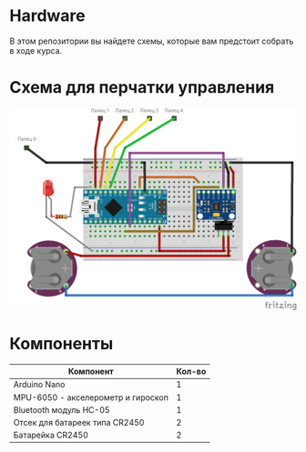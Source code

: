 # Hardware

В этом репозитории вы найдете схемы, которые вам предстоит собрать в ходе курса.

# Схема для перчатки управления

![controller](controller.png)


# Компоненты

| Компонент | Кол-во |
|---|---|
| Arduino Nano| 1 |
| MPU-6050 - акселерометр и гироскоп | 1 |
| Bluetooth модуль HC-05 | 1 |
| Отсек для батареек типа CR2450 | 2 |
| Батарейка CR2450 | 2 |
